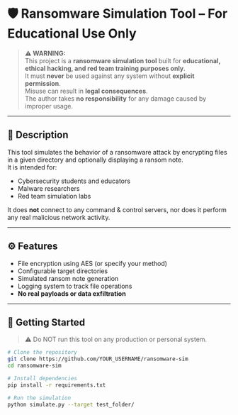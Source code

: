 # 🛡️ Ransomware Simulation Tool – For Educational Use Only

> **⚠️ WARNING:**  
> This project is a **ransomware simulation tool** built for **educational, ethical hacking, and red team training purposes only**.  
> It must **never** be used against any system without **explicit permission**.  
> Misuse can result in **legal consequences**.  
> The author takes **no responsibility** for any damage caused by improper usage.

---

## 📘 Description

This tool simulates the behavior of a ransomware attack by encrypting files in a given directory and optionally displaying a ransom note.  
It is intended for:

- Cybersecurity students and educators  
- Malware researchers  
- Red team simulation labs

It does **not** connect to any command & control servers, nor does it perform any real malicious network activity.

---

## ⚙️ Features

- File encryption using AES (or specify your method)  
- Configurable target directories  
- Simulated ransom note generation  
- Logging system to track file operations  
- **No real payloads or data exfiltration**

---

## 🚀 Getting Started

> ⚠️ Do NOT run this tool on any production or personal system.

```bash
# Clone the repository
git clone https://github.com/YOUR_USERNAME/ransomware-sim
cd ransomware-sim

# Install dependencies
pip install -r requirements.txt

# Run the simulation
python simulate.py --target test_folder/
